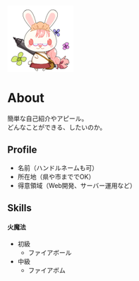 ![プロフィール画像](mate_plo.png)

# About
簡単な自己紹介やアピール。  
どんなことができる、したいのか。  

## Profile
- 名前（ハンドルネームも可）  
- 所在地（県や市まででOK）  
- 得意領域（Web開発、サーバー運用など）  

## Skills
#### 火魔法  
- 初級  
  - ファイアボール  
- 中級  
  - ファイアボム  

